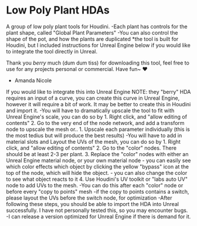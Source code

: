 # Low Poly Plant HDAs
 A group of low poly plant tools for Houdini. 
		-Each plant has controls for the plant shape, called "Global Plant Parameters"
		-You can also control the shape of the pot, and how the plants are duplicated
	*the tool is built for Houdini, but I included instructions for Unreal Engine below if you would like to integrate the tool directly in Unreal. 

Thank you *berry* much (dum dum tiss) for downloading this tool, feel free to use for any projects personal or commercial. Have fun~ ♥

- Amanda Nicole


If you would like to integrate this into Unreal Engine
	NOTE: they "berry" HDA requires an input of a curve, you can create this curve in Unreal Engine, however it will require a bit of work. It may be better to create this in Houdini and import it. 
		-You will have to dramatically upscale the tool to fit with Unreal Engine's scale, you can do so by 
			1. Right click, and "allow editing of contents"
			2. Go to the very end of the node network, and add a transform node to upscale the mesh
			or..
			1. Upscale each parameter individually (this is the most tedius but will produce the best results)
		-You will have to add in material slots and Layout the UVs of the mesh, you can do so by 
			1. Right click, and "allow editing of contents"
			2. Go to the "color" nodes. There should be at least 2-3 per plant.
			3. Replace the "color" nodes with either an Unreal Engine material node, or your own material node
				- you can easily see which color effects which object by clicking the yellow "bypass" icon at the top of the node, which will hide the object. 
				- you can also change the color to see what object reacts to it
			4. Use Houdini's UV toolkit or "labs auto UV" node to add UVs to the mesh. 
				-You can do this after each "color" node or before every "copy to points" mesh
					-if the copy to points contains a switch, please layout the UVs before the switch node, for optimization
		-After following these steps, you should be able to import the HDA into Unreal successfully. I have not personally tested this, so you may encounter bugs. 
		-I can release a version optimized for Unreal Engine if there is demand for it. 

